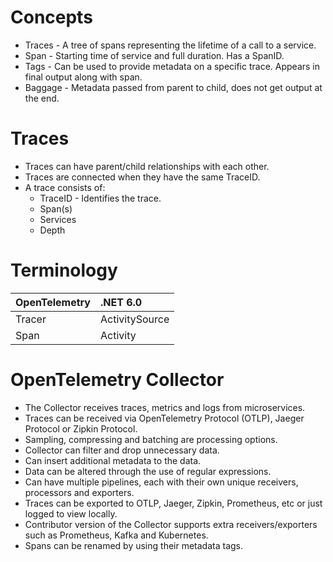 # Concepts

* Traces - A tree of spans representing the lifetime of a call to a service.
* Span - Starting time of service and full duration. Has a SpanID.
* Tags - Can be used to provide metadata on a specific trace. Appears in final output along with span.
* Baggage - Metadata passed from parent to child, does not get output at the end.

# Traces

* Traces can have parent/child relationships with each other.
* Traces are connected when they have the same TraceID.
* A trace consists of:
    * TraceID - Identifies the trace.
    * Span(s)
    * Services
    * Depth

# Terminology

| OpenTelemetry | .NET 6.0 |
| :--- | :--- |
| Tracer | ActivitySource |
| Span | Activity |

# OpenTelemetry Collector

* The Collector receives traces, metrics and logs from microservices.
* Traces can be received via OpenTelemetry Protocol (OTLP), Jaeger Protocol or Zipkin Protocol.
* Sampling, compressing and batching are processing options.
* Collector can filter and drop unnecessary data.
* Can insert additional metadata to the data.
* Data can be altered through the use of regular expressions.
* Can have multiple pipelines, each with their own unique receivers, processors and exporters.
* Traces can be exported to OTLP, Jaeger, Zipkin, Prometheus, etc or just logged to view locally.
* Contributor version of the Collector supports extra receivers/exporters such as Prometheus, Kafka and Kubernetes.
* Spans can be renamed by using their metadata tags.
